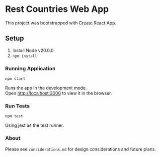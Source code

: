 # Rest Countries Web App

This project was bootstrapped with [Create React App](https://github.com/facebook/create-react-app).

## Setup

1. Install Node v20.0.0
2. `npm install`


### Running Application

`npm start`

Runs the app in the development mode.\
Open [http://localhost:3000](http://localhost:3000) to view it in the browser.


### Run Tests

`npm test`

Using jest as the test runner.


### About

Please see `considerations.md` for design considerations and future plans.
